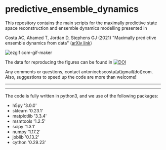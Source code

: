 # predictive_ensemble_dynamics
This repository contains the main scripts for the maximally predictive state space reconstruction and ensemble dynamics modelling presented in

Costa AC, Ahamed T, Jordan D, Stephens GJ (2021) "Maximally predictive ensemble dynamics from data" ([arXiv link](https://arxiv.org/abs/2105.12811))

![ezgif com-gif-maker](https://user-images.githubusercontent.com/10087987/162702445-27d55e08-00d5-46a0-b134-86be0fb0fab4.gif)

The data for reproducing the figures can be found in [![DOI](https://zenodo.org/badge/DOI/10.5281/zenodo.4778712.svg)](https://doi.org/10.5281/zenodo.4778712)


Any comments or questions, contact antoniocbscosta(at)gmail(dot)com. Also, suggestions to speed up the code are more than welcome!


-------------------------------------------------------------------------------------------
-------------------------------------------------------------------------------------------


The code is fully written in python3, and we use of the following packages:

- h5py '3.0.0'
- sklearn '0.23.1'
- matplotlib '3.3.4'
- msmtools '1.2.5'
- scipy '1.3.1'
- numpy '1.17.2'
- joblib '0.13.2'
- cython '0.29.23' 
